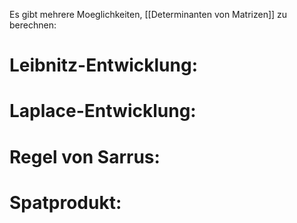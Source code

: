 Es gibt mehrere Moeglichkeiten, [[Determinanten von Matrizen]] zu berechnen:

# Leibnitz-Entwicklung:

# Laplace-Entwicklung:

# Regel von Sarrus:

# Spatprodukt:

# 


